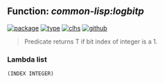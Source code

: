 ## Function: ***common-lisp:logbitp***
[![package](https://img.shields.io/badge/Package-COMMON--LISP-5f9ea0.svg?style=social&colorA=999999)](../) [![type](https://img.shields.io/badge/Type-Function-5f9ea0.svg?style=social&colorA=999999)](../#function) [![clhs](https://img.shields.io/badge/CLHS-LOGBITP-5f9ea0.svg?style=social&colorA=999999)](http://www.lispworks.com/documentation/HyperSpec/Body/f_logbtp.htm) [![github](https://img.shields.io/badge/GitHub-View_the_source-5f9ea0.svg?style=social&colorA=999999&logo=github)](https://github.com/sbcl/sbcl/blob/master/src/code/numbers.lisp/) 

> Predicate returns T if bit index of integer is a 1.

### Lambda list
```
(INDEX INTEGER)
```

